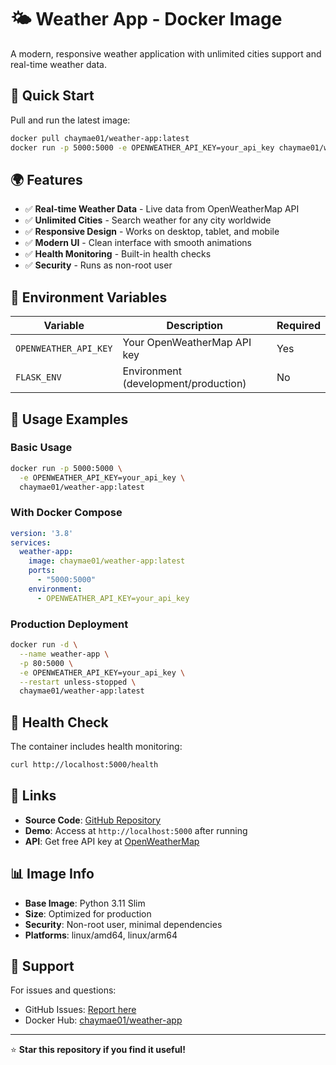 # 🌤️ Weather App - Docker Image

A modern, responsive weather application with unlimited cities support and real-time weather data.

## 🚀 Quick Start

Pull and run the latest image:

```bash
docker pull chaymae01/weather-app:latest
docker run -p 5000:5000 -e OPENWEATHER_API_KEY=your_api_key chaymae01/weather-app:latest
```

## 🌍 Features

- ✅ **Real-time Weather Data** - Live data from OpenWeatherMap API
- ✅ **Unlimited Cities** - Search weather for any city worldwide  
- ✅ **Responsive Design** - Works on desktop, tablet, and mobile
- ✅ **Modern UI** - Clean interface with smooth animations
- ✅ **Health Monitoring** - Built-in health checks
- ✅ **Security** - Runs as non-root user

## 🔧 Environment Variables

| Variable | Description | Required |
|----------|-------------|----------|
| `OPENWEATHER_API_KEY` | Your OpenWeatherMap API key | Yes |
| `FLASK_ENV` | Environment (development/production) | No |

## 📖 Usage Examples

### Basic Usage
```bash
docker run -p 5000:5000 \
  -e OPENWEATHER_API_KEY=your_api_key \
  chaymae01/weather-app:latest
```

### With Docker Compose
```yaml
version: '3.8'
services:
  weather-app:
    image: chaymae01/weather-app:latest
    ports:
      - "5000:5000"
    environment:
      - OPENWEATHER_API_KEY=your_api_key
```

### Production Deployment
```bash
docker run -d \
  --name weather-app \
  -p 80:5000 \
  -e OPENWEATHER_API_KEY=your_api_key \
  --restart unless-stopped \
  chaymae01/weather-app:latest
```

## 🏥 Health Check

The container includes health monitoring:
```bash
curl http://localhost:5000/health
```

## 🔗 Links

- **Source Code**: [GitHub Repository](https://github.com/yourusername/weather-app)
- **Demo**: Access at `http://localhost:5000` after running
- **API**: Get free API key at [OpenWeatherMap](https://openweathermap.org/api)

## 📊 Image Info

- **Base Image**: Python 3.11 Slim
- **Size**: Optimized for production
- **Security**: Non-root user, minimal dependencies
- **Platforms**: linux/amd64, linux/arm64

## 🤝 Support

For issues and questions:
- GitHub Issues: [Report here](https://github.com/yourusername/weather-app/issues)
- Docker Hub: [chaymae01/weather-app](https://hub.docker.com/r/chaymae01/weather-app)

---
⭐ **Star this repository if you find it useful!** 